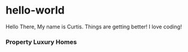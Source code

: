 # hello-world
Hello There, My name is Curtis. Things are getting better!
I love coding!
<h3>Property Luxury Homes</h3>
